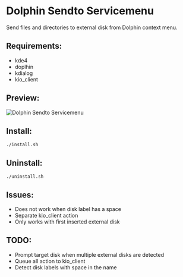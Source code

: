 Dolphin Sendto Servicemenu
==========================
Send files and directories to external disk from Dolphin context menu.

Requirements:
-------------
* kde4
* doplhin
* kdialog
* kio_client

Preview:
--------
![Dolphin Sendto Servicemenu](http://i.imgur.com/H4nMCVP.png)

Install:
--------
`./install.sh`

Uninstall:
----------
`./uninstall.sh`

Issues:
-------
* Does not work when disk label has a space
* Separate kio_client action
* Only works with first inserted external disk

TODO:
-----
* Prompt target disk when multiple external disks are detected
* Queue all action to kio_client
* Detect disk labels with space in the name